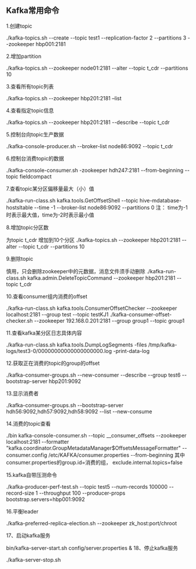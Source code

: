 
## Kafka常用命令
1.创建topic

./kafka-topics.sh --create --topic test1 --replication-factor 2 --partitions 3 --zookeeper hbp001:2181

2.增加partition

./kafka-topics.sh --zookeeper node01:2181 --alter --topic t_cdr --partitions 10

3.查看所有topic列表

./kafka-topics.sh --zookeeper hbp201:2181 –list

4.查看指定topic信息

./kafka-topics.sh --zookeeper hbp201:2181 --describe --topic t_cdr

5.控制台向topic生产数据

./kafka-console-producer.sh --broker-list node86:9092 --topic t_cdr

6.控制台消费topic的数据

./kafka-console-consumer.sh -zookeeper hdh247:2181 --from-beginning --topic fieldcompact

7.查看topic某分区偏移量最大（小）值

./kafka-run-class.sh kafka.tools.GetOffsetShell --topic hive-mdatabase-hostsltable --time -1 --broker-list node86:9092 --partitions 0
注： time为-1时表示最大值，time为-2时表示最小值

8.增加topic分区数

为topic t_cdr 增加到10个分区
./kafka-topics.sh --zookeeper hbp201:2181 --alter --topic t_cdr --partitions 10

9.删除topic

慎用，只会删除zookeeper中的元数据，消息文件须手动删除
./kafka-run-class.sh kafka.admin.DeleteTopicCommand --zookeeper hbp201:2181 --topic t_cdr

10.查看consumer组内消费的offset

./kafka-run-class.sh kafka.tools.ConsumerOffsetChecker --zookeeper localhost:2181 --group test --topic testKJ1
 ./kafka-consumer-offset-checker.sh --zookeeper 192.168.0.201:2181 --group group1 --topic group1

11.查看kafka某分区日志具体内容

./kafka-run-class.sh kafka.tools.DumpLogSegments -files /tmp/kafka-logs/test3-0/00000000000000000000.log  -print-data-log  

12.获取正在消费的topic的group的offset

./kafka-consumer-groups.sh --new-consumer --describe --group test6 --bootstrap-server hbp201:9092

13.显示消费者

./kafka-consumer-groups.sh --bootstrap-server hdh56:9092,hdh57:9092,hdh58:9092 --list --new-consume

14.消费的topic查看

./bin kafka-console-consumer.sh --topic __consumer_offsets --zookeeper localhost:2181 --formatter "kafka.coordinator.GroupMetadataManager\$OffsetsMessageFormatter" --consumer.config /etc/KAFKA/consumer.properties --from-beginning
其中consumer.properties的group.id=消费的组，
exclude.internal.topics=false

15.kafka自带压测命令

./kafka-producer-perf-test.sh --topic test5 --num-records 100000 --record-size 1 --throughput 100  --producer-props bootstrap.servers=hbp001:9092

16.平衡leader

./kafka-preferred-replica-election.sh --zookeeper zk_host:port/chroot

17、启动kafka服务

bin/kafka-server-start.sh config/server.properties &
18、停止kafka服务

./kafka-server-stop.sh 